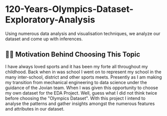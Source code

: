 # 120-Years-Olympics-Dataset-Exploratory-Analysis
Using numerous data analysis and visualisation techniques, we analyze our dataset and come up with inferences.
## 💪🏻 Motivation Behind Choosing This Topic
I have always loved sports and it has been my forte all throughout my childhood. Back when in was school I went on to represent my school in the many inter-school, district and other sports meets. Presently as I am making my transition from mechanical engineering to data science under the guidance of the Jovian team. When I was given this opportunity to choose my own dataset for the EDA Project. Well, guess what I did not think twice before choosing the "Olympics Dataset". With this project I intend to analyse the patterns and gather insights amongst the numerous features and attributes in our dataset.
